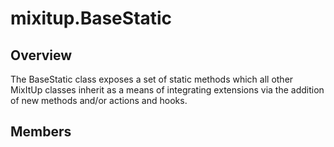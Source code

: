 # mixitup.BaseStatic

## Overview

The BaseStatic class exposes a set of static methods which all other MixItUp
classes inherit as a means of integrating extensions via the addition of new
methods and/or actions and hooks.

## Members

